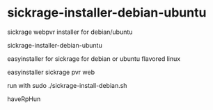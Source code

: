 # sickrage-installer-debian-ubuntu
sickrage webpvr installer for debian/ubuntu




sickrage-installer-debian-ubuntu

easyinstaller for sickrage for debian or ubuntu flavored linux

easyinstaller sickrage pvr web

run with sudo ./sickrage-install-debian.sh

haveRpHun
